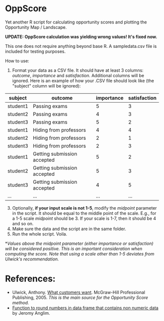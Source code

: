 ﻿# OppScore

Yet another R script for calculating opportunity scores and plotting the Opportunity Map / Landscape.

__UPDATE: OppScore calculation was yielding wrong values! It's fixed now.__

This one does not require anything beyond base R. A sampledata.csv file is included for testing purposes.

How to use:
1. Format your data as a CSV file. It should have at least 3 columns: _outcome_, _importance_ and _satisfaction_. Additional columns will be ignored. Here is an example of how your .CSV file should look like (the "subject" column will be ignored):

| subject | outcome | importance | satisfaction |
| --- | --- | --- | --- |
| student1 | Passing exams | 5 | 3 |
| student2 | Passing exams | 4 | 3 |
| student3 | Passing exams | 5 | 2 |
| student1 | Hiding from professors | 4 | 4 |
| student2 | Hiding from professors | 2 | 1 |
| student3 | Hiding from professors | 2 | 3 |
| student1 | Getting submission accepted | 5 | 2 |
| student2 | Getting submission accepted | 5 | 3 |
| student3 | Getting submission accepted | 4 | 5 |
| ... | ... | ... | ...|

3. Optionally, __if your input scale is not 1-5__, modify the _midpoint_ parameter in the script. It should be equal to the middle point of the scale. E.g., for a 1-5 scale _midpoint_ should be 3. If your scale is 1-7, then it should be 4 and so on.
4. Make sure the data and the script are in the same folder.
5. Run the whole script. Voila.

*_Values above the midpoint parameter (either importance or satisfaction) will be considered positive. This is an important consideration when computing the score. Note that using a scale other than 1-5 deviates from Ulwick's recommendation._

# References:

* Ulwick, Anthony. [What customers want](https://www.amazon.com/What-Customers-Want-Outcome-Driven-Breakthrough/dp/0071408673). McGraw-Hill Professional Publishing, 2005. _This is the main source for the Opportunity Score method._
* [Function to round numbers in data frame that contains non numeric data](http://jeromyanglim.tumblr.com/post/50228877196/round-numbers-in-data-frame-that-contains-non) by Jeromy Anglim.
